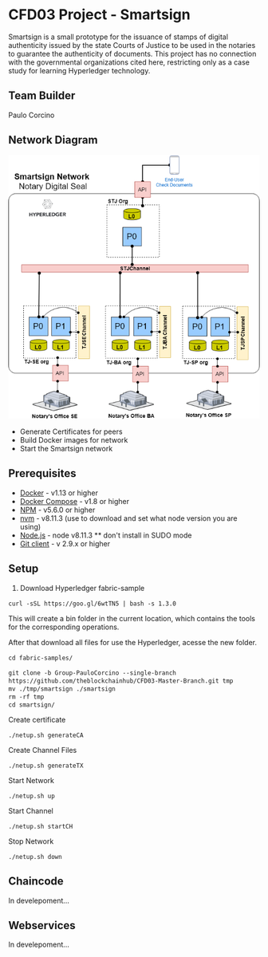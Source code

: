 # CFD03 Project - Smartsign

Smartsign is a small prototype for the issuance of stamps of digital authenticity issued by the state Courts of Justice to be used in the notaries to guarantee the authenticity of documents. This project has no connection with the governmental organizations cited here, restricting only as a case study for learning Hyperledger technology.

## Team Builder
Paulo Corcino

## Network Diagram
<span style="display:block;text-align:center">![Network Diagram](/smartsign/images/network.png)</span>
* Generate Certificates for peers
* Build Docker images for network
* Start the Smartsign network

## Prerequisites

* [Docker](https://www.docker.com/products/overview) - v1.13 or higher
* [Docker Compose](https://docs.docker.com/compose/overview/) - v1.8 or higher
* [NPM](https://www.npmjs.com/get-npm) - v5.6.0 or higher
* [nvm]() - v8.11.3 (use to download and set what node version you are using)
* [Node.js](https://nodejs.org/en/download/) - node v8.11.3 ** don't install in SUDO mode
* [Git client](https://git-scm.com/downloads) - v 2.9.x or higher

## Setup

1. Download Hyperledger fabric-sample

```
curl -sSL https://goo.gl/6wtTN5 | bash -s 1.3.0
```
This will create a bin folder in the current location, which contains the tools for the corresponding operations.

After that download all files for use the Hyperledger, acesse the new folder.

```
cd fabric-samples/
```

```
git clone -b Group-PauloCorcino --single-branch https://github.com/theblockchainhub/CFD03-Master-Branch.git tmp
mv ./tmp/smartsign ./smartsign
rm -rf tmp
cd smartsign/
```

Create certificate

```
./netup.sh generateCA
```

Create Channel Files

```
./netup.sh generateTX
```

 Start Network

```
./netup.sh up
```

 Start Channel 

```
./netup.sh startCH
```

  Stop Network

```
./netup.sh down
```

## Chaincode
In develepoment...

## Webservices
In develepoment...



